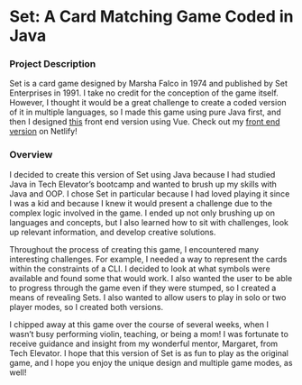 # Set: A Card Matching Game Coded in Java

### Project Description

Set is a card game designed by Marsha Falco in 1974 and published by Set Enterprises in 1991. I take no credit for the conception of the game itself. However, I thought it would be a great challenge to create a coded version of it in multiple languages, so I made this game using pure Java first, and then I designed [this](https://github.com/Anna-Okada/vue-set-game) front end version using Vue. Check out my [front end version](https://jocular-praline-bd2d89.netlify.app) on Netlify!

### Overview

I decided to create this version of Set using Java because I had studied Java in Tech Elevator’s bootcamp and wanted to brush up my skills with Java and OOP. I chose Set in particular because I had loved playing it since I was a kid and because I knew it would present a challenge due to the complex logic involved in the game. I ended up not only brushing up on languages and concepts, but I also learned how to sit with challenges, look up relevant information, and develop creative solutions. 

Throughout the process of creating this game, I encountered many interesting challenges. For example, I needed a way to represent the cards within the constraints of a CLI. I decided to look at what symbols were available and found some that would work. I also wanted the user to be able to progress through the game even if they were stumped, so I created a means of revealing Sets. I also wanted to allow users to play in solo or two player modes, so I created both versions.


I chipped away at this game over the course of several weeks, when I wasn’t busy performing violin, teaching, or being a mom! I was fortunate to receive guidance and insight from my wonderful mentor, Margaret, from Tech Elevator.
I hope that this version of Set is as fun to play as the original game, and I hope you enjoy the unique design and multiple game modes, as well!